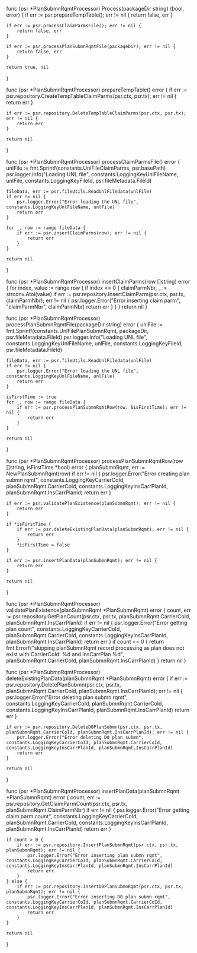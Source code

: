 func (psr *PlanSubmnRqmtProcessor) Process(packageDir string) (bool, error) {
	if err := psr.prepareTempTable(); err != nil {
		return false, err
	}

	if err := psr.processClaimParmsFile(); err != nil {
		return false, err
	}

	if err := psr.processPlanSubmnRqmtFile(packageDir); err != nil {
		return false, err
	}

	return true, nil
}

func (psr *PlanSubmnRqmtProcessor) prepareTempTable() error {
	if err := psr.repository.CreateTempTableClaimParms(psr.ctx, psr.tx); err != nil {
		return err
	}

	if err := psr.repository.DeleteTempTableClaimParms(psr.ctx, psr.tx); err != nil {
		return err
	}

	return nil
}

func (psr *PlanSubmnRqmtProcessor) processClaimParmsFile() error {
	unlFile := fmt.Sprintf(constants.UnlFileClaimParms, psr.basePath)
	psr.logger.Info("Loading UNL file", constants.LoggingKeyUnlFileName, unlFile, constants.LoggingKeyFileId, psr.fileMetadata.FileId)

	fileData, err := psr.fileUtils.ReadUnlFiledata(unlFile)
	if err != nil {
		psr.logger.Error("Error loading the UNL file", constants.LoggingKeyUnlFileName, unlFile)
		return err
	}

	for _, row := range fileData {
		if err := psr.insertClaimParms(row); err != nil {
			return err
		}
	}

	return nil
}

func (psr *PlanSubmnRqmtProcessor) insertClaimParms(row []string) error {
	for index, value := range row {
		if index == 0 {
			claimParmNbr, _ := strconv.Atoi(value)
			if err := psr.repository.InsertClaimParm(psr.ctx, psr.tx, claimParmNbr); err != nil {
				psr.logger.Error("Error inserting claim parm", "claimParmNbr", claimParmNbr)
				return err
			}
		}
	}
	return nil
}

func (psr *PlanSubmnRqmtProcessor) processPlanSubmnRqmtFile(packageDir string) error {
	unlFile := fmt.Sprintf(constants.UnlFilePlanSubmnRqmt, packageDir, psr.fileMetadata.FileId)
	psr.logger.Info("Loading UNL file", constants.LoggingKeyUnlFileName, unlFile, constants.LoggingKeyFileId, psr.fileMetadata.FileId)

	fileData, err := psr.fileUtils.ReadUnlFiledata(unlFile)
	if err != nil {
		psr.logger.Error("Error loading the UNL file", constants.LoggingKeyUnlFileName, unlFile)
		return err
	}

	isFirstTime := true
	for _, row := range fileData {
		if err := psr.processPlanSubmnRqmtRow(row, &isFirstTime); err != nil {
			return err
		}
	}

	return nil
}

func (psr *PlanSubmnRqmtProcessor) processPlanSubmnRqmtRow(row []string, isFirstTime *bool) error {
	planSubmnRqmt, err := NewPlanSubmnRqmt(row)
	if err != nil {
		psr.logger.Error("Error creating plan submn rqmt", constants.LoggingKeyCarrierCoId, planSubmnRqmt.CarrierCoId, constants.LoggingKeyInsCarrPlanId, planSubmnRqmt.InsCarrPlanId)
		return err
	}

	if err := psr.validatePlanExistence(planSubmnRqmt); err != nil {
		return err
	}

	if *isFirstTime {
		if err := psr.deleteExistingPlanData(planSubmnRqmt); err != nil {
			return err
		}
		*isFirstTime = false
	}

	if err := psr.insertPlanData(planSubmnRqmt); err != nil {
		return err
	}

	return nil
}

func (psr *PlanSubmnRqmtProcessor) validatePlanExistence(planSubmnRqmt *PlanSubmnRqmt) error {
	count, err := psr.repository.GetPlanCount(psr.ctx, psr.tx, planSubmnRqmt.CarrierCoId, planSubmnRqmt.InsCarrPlanId)
	if err != nil {
		psr.logger.Error("Error getting plan count", constants.LoggingKeyCarrierCoId, planSubmnRqmt.CarrierCoId, constants.LoggingKeyInsCarrPlanId, planSubmnRqmt.InsCarrPlanId)
		return err
	}
	if count <= 0 {
		return fmt.Errorf("skipping planSubmnRqmt record processing as plan does not exist with CarrierCoId: %d and InsCarrPlan %d", planSubmnRqmt.CarrierCoId, planSubmnRqmt.InsCarrPlanId)
	}
	return nil
}

func (psr *PlanSubmnRqmtProcessor) deleteExistingPlanData(planSubmnRqmt *PlanSubmnRqmt) error {
	if err := psr.repository.DeletePlanSubmn(psr.ctx, psr.tx, planSubmnRqmt.CarrierCoId, planSubmnRqmt.InsCarrPlanId); err != nil {
		psr.logger.Error("Error deleting plan submn rqmt", constants.LoggingKeyCarrierCoId, planSubmnRqmt.CarrierCoId, constants.LoggingKeyInsCarrPlanId, planSubmnRqmt.InsCarrPlanId)
		return err
	}

	if err := psr.repository.DeleteD0PlanSubmn(psr.ctx, psr.tx, planSubmnRqmt.CarrierCoId, planSubmnRqmt.InsCarrPlanId); err != nil {
		psr.logger.Error("Error deleting D0 plan submn", constants.LoggingKeyCarrierCoId, planSubmnRqmt.CarrierCoId, constants.LoggingKeyInsCarrPlanId, planSubmnRqmt.InsCarrPlanId)
		return err
	}

	return nil
}

func (psr *PlanSubmnRqmtProcessor) insertPlanData(planSubmnRqmt *PlanSubmnRqmt) error {
	count, err := psr.repository.GetClaimParmCount(psr.ctx, psr.tx, planSubmnRqmt.ClaimParmNbr)
	if err != nil {
		psr.logger.Error("Error getting claim parm count", constants.LoggingKeyCarrierCoId, planSubmnRqmt.CarrierCoId, constants.LoggingKeyInsCarrPlanId, planSubmnRqmt.InsCarrPlanId)
		return err
	}

	if count > 0 {
		if err := psr.repository.InsertPlanSubmnRqmt(psr.ctx, psr.tx, planSubmnRqmt); err != nil {
			psr.logger.Error("Error inserting plan submn rqmt", constants.LoggingKeyCarrierCoId, planSubmnRqmt.CarrierCoId, constants.LoggingKeyInsCarrPlanId, planSubmnRqmt.InsCarrPlanId)
			return err
		}
	} else {
		if err := psr.repository.InsertD0PlanSubmnRqmt(psr.ctx, psr.tx, planSubmnRqmt); err != nil {
			psr.logger.Error("Error inserting D0 plan submn rqmt", constants.LoggingKeyCarrierCoId, planSubmnRqmt.CarrierCoId, constants.LoggingKeyInsCarrPlanId, planSubmnRqmt.InsCarrPlanId)
			return err
		}
	}

	return nil
}
